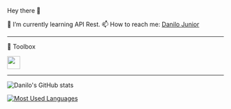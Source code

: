  Hey there 👋

🌱 I’m currently learning API Rest.
📫 How to reach me: [Danilo Junior](https://www.linkedin.com/in/danilogarciajr/ "linkedin")

___

🧰 Toolbox
<div>
<img width="30" height="30" src="(https://raw.githubusercontent.com/yurijserrano/Github-Profile-Readme-Logos/f994c418a134b58c4aec11152f6a4a33fa89da26/programming%20languages/c%23.svg">
 
</div>


___

![Danilo's GitHub stats](https://github-readme-stats.vercel.app/api?username=TheDanOfCourse&show_icons=true&theme=dark)

[![Most Used Languages](https://github-readme-stats.vercel.app/api/top-langs/?username=TheDanOfCourse)](https://github.com/TheDanOfCourse&show_icons=true&theme=dark/github-readme-stats)


